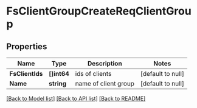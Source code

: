 # FsClientGroupCreateReqClientGroup

## Properties
Name | Type | Description | Notes
------------ | ------------- | ------------- | -------------
**FsClientIds** | **[]int64** | ids of clients | [default to null]
**Name** | **string** | name of client group | [default to null]

[[Back to Model list]](../README.md#documentation-for-models) [[Back to API list]](../README.md#documentation-for-api-endpoints) [[Back to README]](../README.md)


